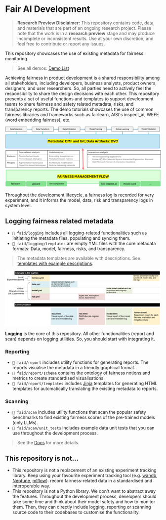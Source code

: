 # Fair AI Development

> **Research Preview Disclaimer:** This repository contains code, data, and materials that are part of an ongoing research project. Please note that the work is in a **research preview** stage and may produce incomplete or inconsistent results. Use at your own discretion, and feel free to contribute or report any issues.

This repository showcases the use of existing metadata for fairness monitoring. 

> See all demos: [Demo List](./demos/README.md)

Achieving fairness in product development is a shared responsibility among all stakeholders, including developers, business analysts, product owners, designers, and user researchers. So, all parties need to actively feel the responsibility to share the design decisions with each other. This repository presents a set of useful functions and templates to support development teams to share fairness and safety related metadata, risks, and transparency reports. The demo tutorials showcases the use of common fairness libraries and frameworks such as fairlearn, AISI's inspect_ai, WEFE (word embedding fairness), etc.

![](./docs/media/metadata.png)

Throughout the development lifecycle, a fairness log is recorded for very experiment, and it informs the model, data, risk and transparency logs in system level.

## Logging fairness related metadata

- `📂 faid/logging` includes all logging-related functionalities such as initiating the metadata files, populating and syncing them. 
- `📂 faid/logging/templates` are empty YML files with the core metadata formats: Data, model, fairness, risks, and transparency.

> The metadata templates are available with descriptions. See [templates with example descriptions](./faid/logging/template_example_descriptions/).

![](./docs/media/metadataflow.png)

**Logging** is the core of this repository. All other functionalities (report and scan) depends on logging utilities. So, you should start with integrating it.

### Reporting

- `📂 faid/report` includes utility functions for generating reports. The reports visualise the metadata in a friendly graphical format.
- `📂 faid/report/schema` contains the ontology of fairness notions and metrics to create standardised visualisations.
- `📂 faid/report/templates` includes [Jinja](https://jinja.palletsprojects.com/en/stable/) templates for generating HTML templates for automatically translating the existing metadata to reports.

### Scanning

- `📂 faid/scan` includes utility functions that scan the popular safety benchmarks to find existing fairness scores of the pre-trained models (only LLMs).
- `📂 faid/scan/unit_tests` includes example data unit tests that you can use throughout the development process.

> See the [Docs](./docs/) for more details.

## This repository is not...

- This repository is not a replacement of an existing experiment tracking library. Keep using your favourite experiment tracking tool (e.g. [wandb](https://wandb.ai/site), [Neptune](https://neptune.ai/), [mlflow](https://mlflow.org/)).  record fairness-related data in a standardised and interoperable way. 
- This repository is not a Python library. We don't want to abstract away the features. Throughout the development process, developers should take some time and think about their model safety and how to monitor them. Then, they can directly include logging, reporting or scanning source code to their codebases to customise the functionality.

